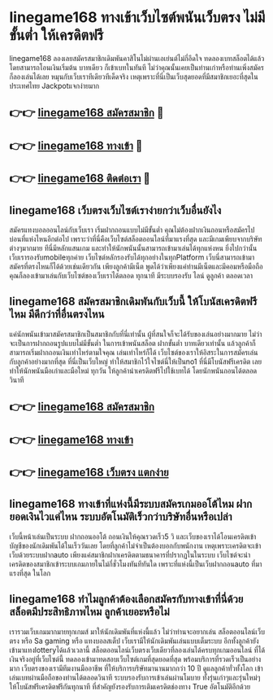 # linegame168 ทางเข้าเว็บไซต์พนันเว็บตรง ไม่มีขั้นต่ำ ให้เครดิตฟรี

linegame168 ลองเลยสมัครสมาชิกเดิมพันคาสิโนไม่ผ่านเอเย่นต์ไม่กี่อึดใจ ทดลองเบทสล็อตได้แล้วโดยสามารถโอนเงินเริ่มต้น บาทเดียว ก็เข้าเบทในทันที ไม่ว่าคุณนั้นเคยเป็นท่านเก่าหรือท่านเพิ่งสมัคร ก็ลองเล่นได้เลย หมุนกับเว็บเราทีเดียวทีเด็ดจริง เหตุเพราะที่นี่เป็นเว็บสุดยอดที่มีสมาชิกเยอะที่สุดในประเทศไทย Jackpotแจกง่ายมาก

## 👉👉 [linegame168 สมัครสมาชิก](https://bit.ly/3Ckzg5n) 🎰
## 👉👉 [linegame168 ทางเข้า](https://bit.ly/3Ckzg5n) 🎰
## 👉👉 [linegame168 ติดต่อเรา](https://bit.ly/3Ckzg5n) 🎰

## linegame168 เว็บตรงเว็บไซต์เราง่ายกว่าเว็บอื่นยังไง
สมัครแทงบอลออนไลน์กับเว็บเรา เริ่มฝากถอนแบบไม่มีขั้นต่ำ คุณไม่ต้องฝากเงินถอนหรือสมัครไปบ่อนที่แห่งไหนอีกต่อไป เพราะว่าที่นี่คือเว็บไซต์สล็อตออนไลน์ที่มาแรงที่สุด และมีเกมเพียบจากบริษัทต่างๆมากมาย ทีนี่มีหลักแสนเกม และทำให้นักพนันนั้นสามารถเข้ามาเล่นได้ทุกแห่งหน ยิ่งไปกว่านั้นเว็บเรารองรับmobileทุกค่าย เว็บไซต์หลักรองรับได้ทุกอย่างในทุกPlatform เว็บนี่สามารถเข้ามาสมัครที่ตรงไหนก็ได้ด้วยเช่นเดียวกัน เพียงลูกค้ามีเน็ต พูดได้ว่าเพียงแค่ท่านมีเน็ตและมีคอมหรือมือถือ คุณก็ลองเข้ามาเล่นกับเว็บไซต์ของเว็บเราได้ตลอด ทุกนาที มีระบบรองรับ ไลน์ ดูลูกค้า ตลอดเวลา

## linegame168 สมัครสมาชิกเดิมพันกับเว็บนี้ ให้โบนัสเครดิตฟรีไหม มีดีกว่าที่อื่นตรงไหน
แค่นักพนันเข้ามาสมัครสมาชิกเป็นสมาชิกกับที่นี่เท่านั้น ผู้ที่สนใจก็จะได้รับของเล่นอย่างมากมาย ไม่ว่าจะเป็นการฝากถอนรูปแบบไม่มีขั้นต่ำ ในการเข้าพนันสล็อต ฝากขั้นต่ำ บาทเดียวเท่านั้น แล้วลูกค้าก็สามารถเริ่มฝากถอนเงินเท่าไหร่ตามใจคุณ เล่นเท่าไหร่ก็ได้ เว็บไซต์ของเราให้อิสระในการสมัครเล่นกับลูกค้าอย่างมากที่สุด ที่นี่เป็นเว็บใหญ่ ทำให้สมาชิกไว้ใจไซต์นี่ให้เป็นno1 ที่นี่มีโบนัสฟรีเครดิต เลยทำให้นักพนันมือเก่าและมือใหม่ ทุกวัน ให้ลูกค้านำเครดิตฟรีไปใช้เบทได้ โดยนักพนันถอนได้ตลอดวินาที

## 👉👉 [linegame168 สมัครสมาชิก](https://bit.ly/3Ckzg5n)
## 👉👉 [linegame168 ทางเข้า](https://bit.ly/3Ckzg5n)
## 👉👉 [linegame168 เว็บตรง แตกง่าย](https://bit.ly/3Ckzg5n)

## linegame168 ทางเข้าที่แห่งนี้มีระบบสมัครเกมออโต้ไหม ฝากยอดเงินไวแค่ไหน ระบบอัตโนมัติเร็วกว่าบริษัทอื่นหรือเปล่า
เว็บนี้หน้าเล่นเป็นระบบ ฝากถอนออโต้ ถอนเงินให้คุณรวดเร็ว5 วิ และเว็บของเราได้โอนเครดิตเข้าบัญชีของนักเดิมพันได้ในเร็ววันเลย โดยที่ลูกค้าไม่จำเป็นต้องบอกกับพนักงาน เหตุเพราะเครดิตจะเข้าเว็บด้วยระบบฝากauto เพียงแค่สมาชิกฝากเครดิตตามธนาคารที่ปรากฏในในระบบ เว็บไซต์จะนำเครดิตของสมาชิกเข้าระบบเกมภายในไม่กี่ชั่วโมงทันทีทันใด เพราะที่แห่งนี้เป็นเว็บฝากถอนauto ที่มาแรงที่สุด ในโลก

## linegame168 ทำไมลูกค้าต้องเลือกสมัครกับทางเข้าที่นี่ด้วย สล็อตมีประสิทธิภาพไหม ลูกค้าเยอะหรือไม่
เรารวมเว็บเกมมากมายทุกเกมส์ มาให้นักเดิมพันที่แห่งนี้แล้ว ไม่ว่าท่านจะอยากเล่น สล็อตออนไลน์เว็บตรง หรือ Sa gaming หรือ แทงบอลสเต็ป เว็บเรามีให้นักเดิมพันเล่นแบบเต็มระบบ อีกทั้งลูกค้ายังเข้ามาแทงlotteryได้แล้วเวลานี้ สล็อตออนไลน์เว็บตรงเว็บเดียวที่ลองเล่นได้ครบทุกเกมออนไลน์ ที่ได้เงินจริงอยู่ที่เว็บไซต์นี้ ทดลองเข้ามาทดสอบเว็บไซต์เกมที่สุดยอดที่สุด พร้อมบริการที่รวดเร็วเป็นอย่างมาก เว็บตรงของเรามีทีมงานมืออาชีพ ที่ให้บริการบริษัทมานานมากกว่า 10 ปี ดูแลลูกค้าทั่วทั้งโลก เข้าเล่นเบทผ่านมือถือของท่านได้ตลอดวินาที ระบบรองรับการเข้าเล่นผ่านโมบาย ทั้งรุ่นเก่าๆและรุ่นใหม่ๆ ให้โบนัสฟรีเครดิตฟรีกันทุกนาที ที่สำคัญยังรองรับการเติมเครดิตช่องทาง True อัตโนมัติอีกด้วย
